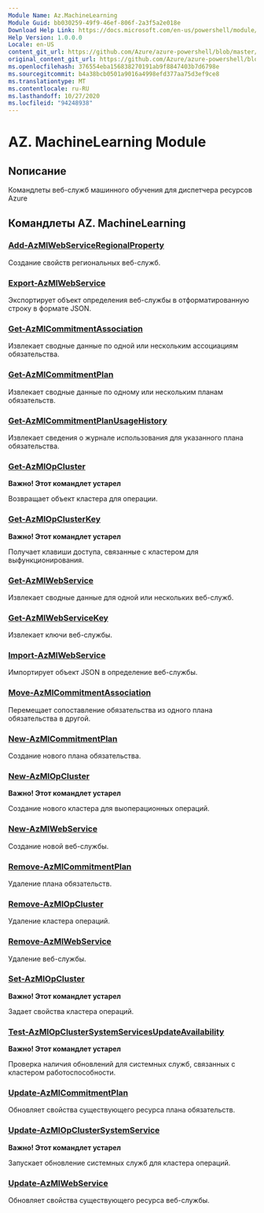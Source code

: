 ```yaml
---
Module Name: Az.MachineLearning
Module Guid: bb030259-49f9-46ef-806f-2a3f5a2e018e
Download Help Link: https://docs.microsoft.com/en-us/powershell/module/az.machinelearning
Help Version: 1.0.0.0
Locale: en-US
content_git_url: https://github.com/Azure/azure-powershell/blob/master/src/MachineLearning/MachineLearning/help/Az.MachineLearning.md
original_content_git_url: https://github.com/Azure/azure-powershell/blob/master/src/MachineLearning/MachineLearning/help/Az.MachineLearning.md
ms.openlocfilehash: 376554eba156838270191ab9f8847403b7d6798e
ms.sourcegitcommit: b4a38bcb0501a9016a4998efd377aa75d3ef9ce8
ms.translationtype: MT
ms.contentlocale: ru-RU
ms.lasthandoff: 10/27/2020
ms.locfileid: "94248938"
---
```

# AZ. MachineLearning Module
## Nописание
Командлеты веб-служб машинного обучения для диспетчера ресурсов Azure

## Командлеты AZ. MachineLearning
### [Add-AzMlWebServiceRegionalProperty](Add-AzMlWebServiceRegionalProperty.md)
Создание свойств региональных веб-служб.

### [Export-AzMlWebService](Export-AzMlWebService.md)
Экспортирует объект определения веб-службы в отформатированную строку в формате JSON.

### [Get-AzMlCommitmentAssociation](Get-AzMlCommitmentAssociation.md)
Извлекает сводные данные по одной или нескольким ассоциациям обязательства.

### [Get-AzMlCommitmentPlan](Get-AzMlCommitmentPlan.md)
Извлекает сводные данные по одному или нескольким планам обязательств.

### [Get-AzMlCommitmentPlanUsageHistory](Get-AzMlCommitmentPlanUsageHistory.md)
Извлекает сведения о журнале использования для указанного плана обязательства.

### [Get-AzMlOpCluster](Get-AzMlOpCluster.md)
**Важно! Этот командлет устарел**

Возвращает объект кластера для операции.

### [Get-AzMlOpClusterKey](Get-AzMlOpClusterKey.md)
**Важно! Этот командлет устарел**

Получает клавиши доступа, связанные с кластером для выфункционирования.

### [Get-AzMlWebService](Get-AzMlWebService.md)
Извлекает сводные данные для одной или нескольких веб-служб.

### [Get-AzMlWebServiceKey](Get-AzMlWebServiceKey.md)
Извлекает ключи веб-службы.

### [Import-AzMlWebService](Import-AzMlWebService.md)
Импортирует объект JSON в определение веб-службы.

### [Move-AzMlCommitmentAssociation](Move-AzMlCommitmentAssociation.md)
Перемещает сопоставление обязательства из одного плана обязательства в другой.

### [New-AzMlCommitmentPlan](New-AzMlCommitmentPlan.md)
Создание нового плана обязательства.

### [New-AzMlOpCluster](New-AzMlOpCluster.md)
**Важно! Этот командлет устарел**

Создание нового кластера для выоперационных операций.

### [New-AzMlWebService](New-AzMlWebService.md)
Создание новой веб-службы.

### [Remove-AzMlCommitmentPlan](Remove-AzMlCommitmentPlan.md)
Удаление плана обязательств.

### [Remove-AzMlOpCluster](Remove-AzMlOpCluster.md)
Удаление кластера операций.

### [Remove-AzMlWebService](Remove-AzMlWebService.md)
Удаление веб-службы.

### [Set-AzMlOpCluster](Set-AzMlOpCluster.md)
**Важно! Этот командлет устарел**

Задает свойства кластера операций.

### [Test-AzMlOpClusterSystemServicesUpdateAvailability](Test-AzMlOpClusterSystemServicesUpdateAvailability.md)
**Важно! Этот командлет устарел**

Проверка наличия обновлений для системных служб, связанных с кластером работоспособности.

### [Update-AzMlCommitmentPlan](Update-AzMlCommitmentPlan.md)
Обновляет свойства существующего ресурса плана обязательств.

### [Update-AzMlOpClusterSystemService](Update-AzMlOpClusterSystemService.md)
**Важно! Этот командлет устарел**

Запускает обновление системных служб для кластера операций.

### [Update-AzMlWebService](Update-AzMlWebService.md)
Обновляет свойства существующего ресурса веб-службы.

